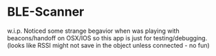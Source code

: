 BLE-Scanner
===========
w.i.p.
Noticed some strange begavior when was playing with beacons/handoff on OSX/IOS so this app is just for testing/debugging.
(looks like RSSI might not save in the object unless connected - no fun)
